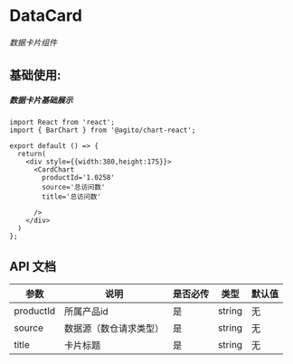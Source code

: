 # DataCard

###### 数据卡片组件



## 基础使用:
##### 数据卡片基础展示
```tsx
import React from 'react';
import { BarChart } from '@agito/chart-react';

export default () => {
  return(
    <div style={{width:380,height:175}}>
      <CardChart
        productId='1.0258'
        source='总访问数'
        title='总访问数'

      />
    </div>
  )
};
```

## API 文档

| 参数      | 说明                      |  是否必传    | 类型   | 默认值 |
| --------  | ------------------------ | ------------ | ------ | ------ |
| productId | 所属产品id                |    是        | string |  无    |
| source    | 数据源（数仓请求类型）     |    是        | string |  无    |
| title     | 卡片标题                  |    是        | string |  无    |


